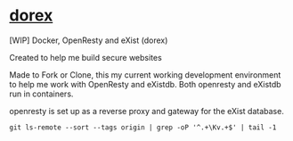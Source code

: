 # [dorex](https://github.com/grantmacken/dorex)

[WIP] Docker, OpenResty and eXist (dorex)
<!-- Value Proposition -->
Created to help me build secure websites

<!--Short Description -->
Made to Fork or Clone, this my current working development environment 
to help me work with OpenResty and eXistdb. 
Both openresty and eXistdb run in containers.

openresty is set up as a reverse proxy and gateway for the eXist database.


```
git ls-remote --sort --tags origin | grep -oP '^.+\Kv.+$' | tail -1 
```




